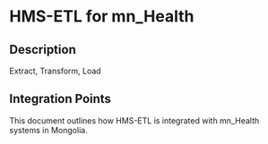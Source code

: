 # HMS-ETL for mn_Health

## Description

Extract, Transform, Load

## Integration Points

This document outlines how HMS-ETL is integrated with mn_Health systems in Mongolia.
